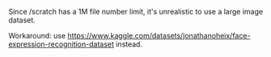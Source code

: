 Since /scratch has a 1M file number limit, it's unrealistic to use a large image dataset.

Workaround: use https://www.kaggle.com/datasets/jonathanoheix/face-expression-recognition-dataset instead.
